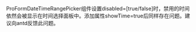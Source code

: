 ProFormDateTimeRangePicker组件设置disabled=[true/false]时，禁用的时间依然会被显示在时间选择面板中。添加属性showTime=true后同样存在问题。建议向antd反馈此问题。

